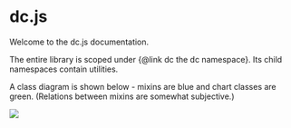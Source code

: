 # dc.js

Welcome to the dc.js documentation.

The entire library is scoped under {@link dc the dc namespace}. Its child namespaces contain utilities.

A class diagram is shown below - mixins are blue and chart classes are green. (Relations between mixins are somewhat subjective.)

<img src="class-hierarchy.svg"></img>

